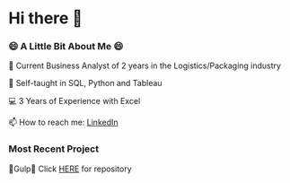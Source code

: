 # Hi there 👋



### 😄 A Little Bit About Me 😄


💼 Current Business Analyst of 2 years in the Logistics/Packaging industry

📖 Self-taught in SQL, Python and Tableau

💻 3 Years of Experience with Excel

📫 How to reach me: [LinkedIn](https://www.linkedin.com/in/christian-wl-gentry/)

### Most Recent Project

🍺Gulp🍺 Click [HERE](https://github.com/chrisbw3/gulp) for repository


